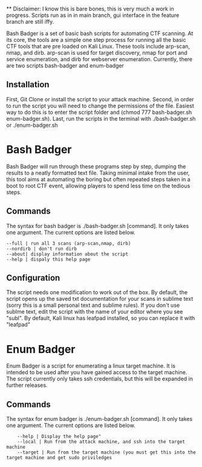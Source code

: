 ** Disclaimer: I know this is bare bones, this is very much a work in progress. Scripts run as in in main branch, gui interface in the feature branch are still iffy.

Bash Badger is a set of basic bash scripts for automating CTF scanning. At its core, the tools are a simple one step process for running all the basic CTF tools that are pre loaded on Kali Linux. These tools include arp-scan, nmap, and dirb. arp-scan is used for target discovery, nmap for port and service enumeration, and dirb for webserver enumeration. Currently, there are two scripts bash-badger and enum-badger

## Installation
First, Git Clone or install the script to your attack machine. Second, in order to run the script you will need to change the permissions of the file. Easiest way to do this is to enter the script folder and (chmod 777 bash-badger.sh enum-badger.sh). Last, run the scripts in the terminal with ./bash-badger.sh  or ./enum-badger.sh

# Bash Badger
Bash Badger will run through these programs step by step, dumping the results to a neatly formatted text file. Taking minimal intake from the user, this tool aims at automating the boring but often repeated steps taken in a boot to root CTF event, allowing players to spend less time on the tedious steps. 

## Commands 
The syntax for bash badger is ./bash-badger.sh [command]. It only takes one argument. The current options are listed below.

    --full | run all 3 scans (arp-scan,nmap, dirb)
    --nordirb | don't run dirb
    --about| display information about the script
    --help | dispaly this help page 

## Configuration
The script needs one modification to work out of the box. By default, the script opens up the saved txt documentation for your scans in sublime text (sorry this is a small personal text and sublime rules). If you don't use sublme text, edit the script with the name of your editor where you see "subl". By default, Kali linux has leafpad installed, so you can replace it with "leafpad"

# Enum Badger 
Enum Badger is a script for enumerating a linux target machine. It is intended to be used after you have gained access to the target machine. The script currently only takes ssh credentials, but this will be expanded in further releases. 

## Commands 
The syntax for enum badger is ./enum-badger.sh [command]. It only takes one argument. The current options are listed below.

        --help | Display the help page"
        --local | Run from the attack machine, and ssh into the target machine
        --target | Run from the target machine (you must get this into the target machine and get sudo priviledges


